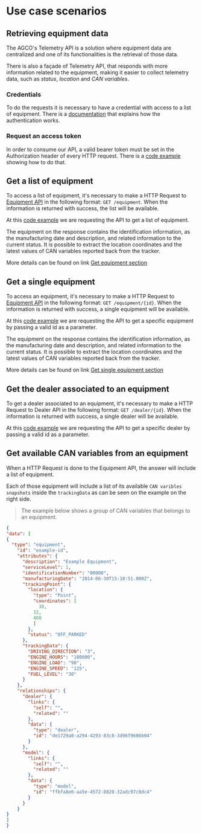 # Use case scenarios

## Retrieving equipment data

The AGCO's Telemetry API is a solution where equipment data are centralized and one of its functionalities is the retrieval of those data.

There is also a façade of Telemetry API, that responds with more information related to the equipment, making it easier to collect telemetry data, such as *status*, *location* and *CAN variables*.

### Credentials

To do the requests it is necessary to have a credential with access to a list of equipment.
There is a [documentation](https://agco-fuse.github.io/documentation/#authenticate-using-oauth2) that explains how the authentication works.

### Request an access token

In order to consume our API, a valid bearer token must be set in the Authorization header of every HTTP request. There is a [code example](https://github.com/agco-fuse/dealership-demo/blob/master/index.js#L17-L30) showing how to do that.

## Get a list of equipment

To access a list of equipment, it's necessary to make a HTTP Request to [Equipment API](https://agco-fuse.github.io/documentation/#get-equipment) in the following format: `GET /equipment`. When the information is returned with success, the list will be available.

At this [code example](https://github.com/agco-fuse/dealership-demo/blob/master/app/scripts/services/apiservice.js#L11-L19) we are requesting the API to get a list of equipment.

The equipment on the response contains the identification information, as the manufacturing date and description, and related information to the current status. It is possible to extract the location coordinates and the latest values of CAN variables reported back from the tracker.

More details can be found on link [Get equipment section](#get-equipment)

## Get a single equipment

To access an equipment, it's necessary to make a HTTP Request to [Equipment API](https://agco-fuse.github.io/documentation/#get-equipment) in the following format: `GET /equipment/{id}`. When the information is returned with success, a single equipment will be available.

At this [code example](https://github.com/agco-fuse/dealership-demo/blob/master/app/scripts/services/apiservice.js#L21-L29) we are requesting the API to get a specific equipment by passing a valid id as a parameter.

The equipment on the response contains the identification information, as the manufacturing date and description, and related information to the current status. It is possible to extract the location coordinates and the latest values of CAN variables reported back from the tracker.

More details can be found on link [Get single equipment section](#get-equipment-id)

## Get the dealer associated to an equipment

  To get a dealer associated to an equipment, it's necessary to make a HTTP Request to Dealer API in the following format: `GET /dealer/{id}`. When the information is returned with success, a single dealer will be available.

  At this [code example](https://github.com/agco-fuse/dealership-demo/blob/master/app/scripts/services/apiservice.js#L31-L38) we are requesting the API to get a specific dealer by passing a valid id as a parameter.

## Get available CAN variables from an equipment

  When a HTTP Request is done to the Equipment API, the answer will include a list of equipment.<br>

  Each of those equipment will include a list of its available `CAN varibles snapshots` inside the `trackingData` as can be seen on the example on the right side.<br>

  > The example below shows a group of CAN variables that belongs to an equipment.

  ```json
{
  "data": [
  {
    "type": "equipment",
      "id": "example-id",
      "attributes": {
        "description": "Example Equipment",
        "serviceLevel": 1,
        "identificationNumber": "00000",
        "manufacturingDate": "2014-06-30T15:18:51.000Z",
        "trackingPoint": {
          "location": {
            "type": "Point",
            "coordinates": [
              38,
            32,
            400
            ]
          },
          "status": "OFF_PARKED"
        },
        "trackingData": {
          "DRIVING_DIRECTION": "3",
          "ENGINE_HOURS": "180000",
          "ENGINE_LOAD": "90",
          "ENGINE_SPEED": "125",
          "FUEL_LEVEL": "30"
        }
      },
      "relationships": {
        "dealer": {
          "links": {
            "self": "",
            "related": ""
          },
          "data": {
            "type": "dealer",
            "id": "de1729a8-a294-4293-83c8-3d96f9686b04"
          }
        },
        "model": {
          "links": {
            "self": "",
            "related": ""
          },
          "data": {
            "type": "model",
            "id": "ffbfa8e6-aa5e-4572-8820-32adc97c8dc4"
          }
        }
      }
  }
  ]
}

  ```
